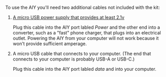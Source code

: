 To use the AIY you'll need two additional cables not included with the kit:

1. [A micro USB power supply that provides at least 2.1v](https://www.adafruit.com/product/1995)

   Plug this cable into the AIY port labled *Power* and the other end into a converter, such as a "fast" phone charger, that plugs into an electrical outlet. Powering the AIY from your computer will not work because it won't provide sufficient amperage.

1. A micro USB cable that connects to your computer. (The end that connects to your computer is probably USB-A or USB-C.)

   Plug this cable into the AIY port labled *data* and into your computer.
